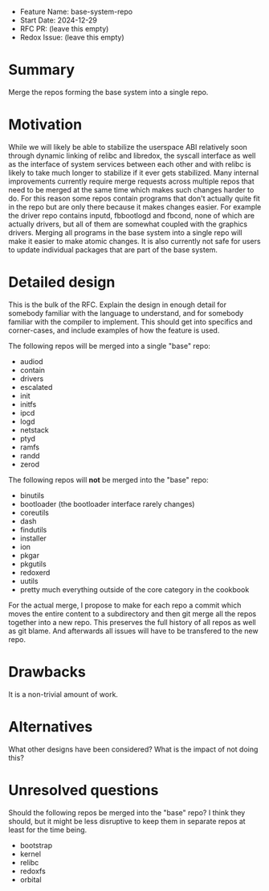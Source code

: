 - Feature Name: base-system-repo
- Start Date: 2024-12-29
- RFC PR: (leave this empty)
- Redox Issue: (leave this empty)

# Summary
[summary]: #summary

Merge the repos forming the base system into a single repo.

# Motivation
[motivation]: #motivation

While we will likely be able to stabilize the userspace ABI relatively soon through dynamic linking of relibc and libredox, the syscall interface as well as the interface of system services between each other and with relibc is likely to take much longer to stabilize if it ever gets stabilized. Many internal improvements currently require merge requests across multiple repos that need to be merged at the same time which makes such changes harder to do. For this reason some repos contain programs that don't actually quite fit in the repo but are only there because it makes changes easier. For example the driver repo contains inputd, fbbootlogd and fbcond, none of which are actually drivers, but all of them are somewhat coupled with the graphics drivers. Merging all programs in the base system into a single repo will make it easier to make atomic changes. It is also currently not safe for users to update individual packages that are part of the base system.

# Detailed design
[design]: #detailed-design

This is the bulk of the RFC. Explain the design in enough detail for somebody familiar
with the language to understand, and for somebody familiar with the compiler to implement.
This should get into specifics and corner-cases, and include examples of how the feature is used.

The following repos will be merged into a single "base" repo:

* audiod
* contain
* drivers
* escalated
* init
* initfs
* ipcd
* logd
* netstack
* ptyd
* ramfs
* randd
* zerod

The following repos will **not** be merged into the "base" repo:

* binutils
* bootloader (the bootloader interface rarely changes)
* coreutils
* dash
* findutils
* installer
* ion
* pkgar
* pkgutils
* redoxerd
* uutils
* pretty much everything outside of the core category in the cookbook

For the actual merge, I propose to make for each repo a commit which moves the entire content to a subdirectory and then git merge all the repos together into a new repo. This preserves the full history of all repos as well as git blame. And afterwards all issues will have to be transfered to the new repo.

# Drawbacks
[drawbacks]: #drawbacks

It is a non-trivial amount of work.

# Alternatives
[alternatives]: #alternatives

What other designs have been considered? What is the impact of not doing this?

# Unresolved questions
[unresolved]: #unresolved-questions

Should the following repos be merged into the "base" repo? I think they should, but it might be less disruptive to keep them in separate repos at least for the time being.

* bootstrap
* kernel
* relibc
* redoxfs
* orbital
